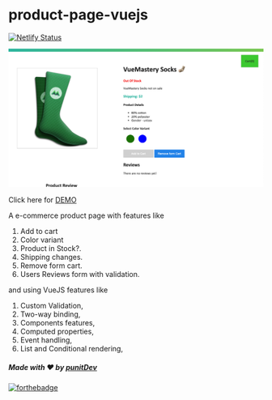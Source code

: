 # product-page-vuejs
[![Netlify Status](https://api.netlify.com/api/v1/badges/9a08ae3a-b54f-418b-af3a-3d5acc3ec91d/deploy-status)](https://app.netlify.com/sites/vuejs-products/deploys)

![Demo](https://github.com/punitkmryh/product-page-vuejs/blob/master/assets/Screen%20Shot%202020-08-07%20at%2012.02.10%20PM.png)

Click here for [DEMO](https://vuejs-products.netlify.app/)

A e-commerce product page with features like 
1. Add to cart
2. Color variant
3. Product in Stock?.
4. Shipping changes.
5. Remove form cart.
6. Users Reviews form with validation.

and using VueJS features like
1. Custom Validation, 
2. Two-way binding,
3. Components features,
4. Computed properties,
5. Event handling,
6. List and Conditional rendering,


##### Made with ♥ by <a href="https://github.com/punitkmryh">punitDev</a>
[![forthebadge](https://forthebadge.com/images/badges/built-with-love.svg)](https://github.com/punitkmryh)
